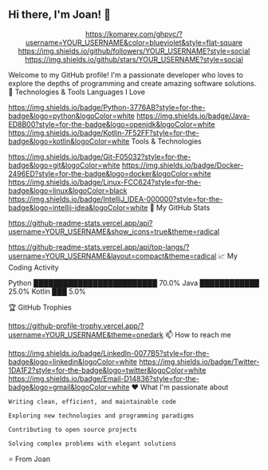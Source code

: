 ## Hi there, I'm Joan! 👋

<div align="center">

https://komarev.com/ghpvc/?username=YOUR_USERNAME&color=blueviolet&style=flat-square
https://img.shields.io/github/followers/YOUR_USERNAME?style=social
https://img.shields.io/github/stars/YOUR_USERNAME?style=social
</div>

Welcome to my GitHub profile! I'm a passionate developer who loves to explore the depths of programming and create amazing software solutions.
🚀 Technologies & Tools
Languages I Love

https://img.shields.io/badge/Python-3776AB?style=for-the-badge&logo=python&logoColor=white
https://img.shields.io/badge/Java-ED8B00?style=for-the-badge&logo=openjdk&logoColor=white
https://img.shields.io/badge/Kotlin-7F52FF?style=for-the-badge&logo=kotlin&logoColor=white
Tools & Technologies

https://img.shields.io/badge/Git-F05032?style=for-the-badge&logo=git&logoColor=white
https://img.shields.io/badge/Docker-2496ED?style=for-the-badge&logo=docker&logoColor=white
https://img.shields.io/badge/Linux-FCC624?style=for-the-badge&logo=linux&logoColor=black
https://img.shields.io/badge/IntelliJ_IDEA-000000?style=for-the-badge&logo=intellij-idea&logoColor=white
🌟 My GitHub Stats

https://github-readme-stats.vercel.app/api?username=YOUR_USERNAME&show_icons=true&theme=radical

https://github-readme-stats.vercel.app/api/top-langs/?username=YOUR_USERNAME&layout=compact&theme=radical
📈 My Coding Activity
<!--START_SECTION:waka-->

Python   █████████████████████████   70.0%
Java     ████████████               25.0%
Kotlin   ███                        5.0%

<!--END_SECTION:waka-->
🏆 GitHub Trophies

https://github-profile-trophy.vercel.app/?username=YOUR_USERNAME&theme=onedark
📫 How to reach me

https://img.shields.io/badge/LinkedIn-0077B5?style=for-the-badge&logo=linkedin&logoColor=white
https://img.shields.io/badge/Twitter-1DA1F2?style=for-the-badge&logo=twitter&logoColor=white
https://img.shields.io/badge/Email-D14836?style=for-the-badge&logo=gmail&logoColor=white
❤️ What I'm passionate about

    Writing clean, efficient, and maintainable code

    Exploring new technologies and programming paradigms

    Contributing to open source projects

    Solving complex problems with elegant solutions

⭐️ From Joan
